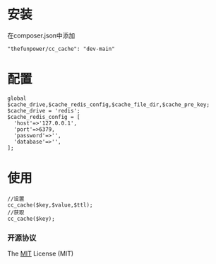 # 安装

在composer.json中添加
~~~
"thefunpower/cc_cache": "dev-main" 
~~~

# 配置

~~~
global $cache_drive,$cache_redis_config,$cache_file_dir,$cache_pre_key;
$cache_drive = 'redis';
$cache_redis_config = [
  'host'=>'127.0.0.1',
  'port'=>6379,
  'password'=>'',
  'database'=>'',
];
~~~

# 使用

~~~
//设置
cc_cache($key,$value,$ttl);
//获取
cc_cache($key);
~~~

### 开源协议 

The [MIT](LICENSE) License (MIT)